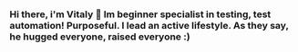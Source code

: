 ### Hi there, i'm Vitaly 👋 Im beginner specialist in testing, test automation! Purposeful. I lead an active lifestyle. As they say, he hugged everyone, raised everyone :)

<!--
**scoleac/scoleac** is a ✨ _special_ ✨ repository because its `README.md` (this file) appears on your GitHub profile.

Here are some ideas to get you started:

- 🔭 Мой путь в тестировании и разработке только начинается...
- 🌱 I’m currently learning ...
- 👯 I’m looking to collaborate on ...
- 🤔 I’m looking for help with ...
- 💬 Ask me about ...
- 📫 How to reach me: ...
- 😄 Pronouns: ...
- ⚡ Fun fact: ...
-->
